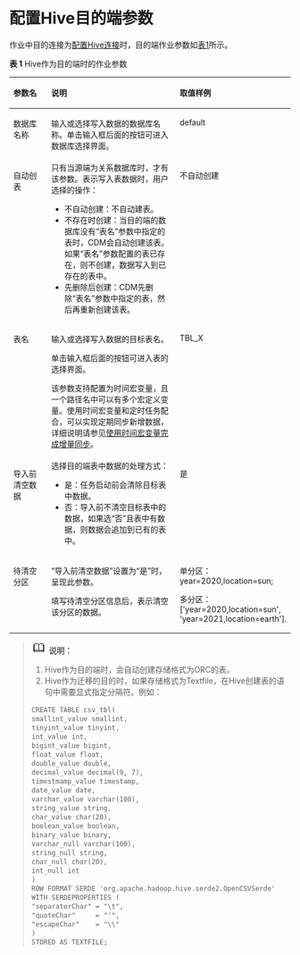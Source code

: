 # 配置Hive目的端参数<a name="dgc_01_0066"></a>

作业中目的连接为[配置Hive连接](配置Hive连接.md#dgc_01_0026)时，目的端作业参数如[表1](#zh-cn_topic_0108275481_table31823995163953)所示。

**表 1**  Hive作为目的端时的作业参数

<a name="zh-cn_topic_0108275481_table31823995163953"></a>
<table><thead align="left"><tr id="zh-cn_topic_0108275481_row18653487163953"><th class="cellrowborder" valign="top" width="18.28%" id="mcps1.2.4.1.1"><p id="zh-cn_topic_0108275481_p15314298163953"><a name="zh-cn_topic_0108275481_p15314298163953"></a><a name="zh-cn_topic_0108275481_p15314298163953"></a>参数名</p>
</th>
<th class="cellrowborder" valign="top" width="62.34%" id="mcps1.2.4.1.2"><p id="zh-cn_topic_0108275481_p32498630163953"><a name="zh-cn_topic_0108275481_p32498630163953"></a><a name="zh-cn_topic_0108275481_p32498630163953"></a>说明</p>
</th>
<th class="cellrowborder" valign="top" width="19.380000000000003%" id="mcps1.2.4.1.3"><p id="zh-cn_topic_0108275481_p15143370163953"><a name="zh-cn_topic_0108275481_p15143370163953"></a><a name="zh-cn_topic_0108275481_p15143370163953"></a>取值样例</p>
</th>
</tr>
</thead>
<tbody><tr id="zh-cn_topic_0108275481_row1928353163953"><td class="cellrowborder" valign="top" width="18.28%" headers="mcps1.2.4.1.1 "><p id="zh-cn_topic_0108275481_p28108739161524"><a name="zh-cn_topic_0108275481_p28108739161524"></a><a name="zh-cn_topic_0108275481_p28108739161524"></a>数据库名称</p>
</td>
<td class="cellrowborder" valign="top" width="62.34%" headers="mcps1.2.4.1.2 "><p id="zh-cn_topic_0108275481_p17702619155928"><a name="zh-cn_topic_0108275481_p17702619155928"></a><a name="zh-cn_topic_0108275481_p17702619155928"></a>输入或选择写入数据的数据库名称。单击输入框后面的按钮可进入数据库选择界面。</p>
</td>
<td class="cellrowborder" valign="top" width="19.380000000000003%" headers="mcps1.2.4.1.3 "><p id="zh-cn_topic_0108275481_p64647157163953"><a name="zh-cn_topic_0108275481_p64647157163953"></a><a name="zh-cn_topic_0108275481_p64647157163953"></a>default</p>
</td>
</tr>
<tr id="zh-cn_topic_0108275481_row36864132115613"><td class="cellrowborder" valign="top" width="18.28%" headers="mcps1.2.4.1.1 "><p id="zh-cn_topic_0108275481_p33204741115613"><a name="zh-cn_topic_0108275481_p33204741115613"></a><a name="zh-cn_topic_0108275481_p33204741115613"></a>自动创表</p>
</td>
<td class="cellrowborder" valign="top" width="62.34%" headers="mcps1.2.4.1.2 "><div class="p" id="zh-cn_topic_0108275481_p5229539115613"><a name="zh-cn_topic_0108275481_p5229539115613"></a><a name="zh-cn_topic_0108275481_p5229539115613"></a>只有当源端为关系数据库时，才有该参数。表示写入表数据时，用户选择的操作：<a name="zh-cn_topic_0108275481_zh-cn_topic_0108275472_ul12109569172733"></a><a name="zh-cn_topic_0108275481_zh-cn_topic_0108275472_ul12109569172733"></a><ul id="zh-cn_topic_0108275481_zh-cn_topic_0108275472_ul12109569172733"><li>不自动创建：不自动建表。</li><li>不存在时创建：当目的端的数据库没有<span class="parmname" id="zh-cn_topic_0108275481_zh-cn_topic_0108275472_parmname42948736113514"><a name="zh-cn_topic_0108275481_zh-cn_topic_0108275472_parmname42948736113514"></a><a name="zh-cn_topic_0108275481_zh-cn_topic_0108275472_parmname42948736113514"></a>“表名”</span>参数中指定的表时，CDM会自动创建该表。如果<span class="parmname" id="zh-cn_topic_0108275481_zh-cn_topic_0108275472_parmname13354101333310"><a name="zh-cn_topic_0108275481_zh-cn_topic_0108275472_parmname13354101333310"></a><a name="zh-cn_topic_0108275481_zh-cn_topic_0108275472_parmname13354101333310"></a>“表名”</span>参数配置的表已存在，则不创建，数据写入到已存在的表中。</li><li>先删除后创建：CDM先删除<span class="parmname" id="zh-cn_topic_0108275481_zh-cn_topic_0108275472_parmname55972483114928"><a name="zh-cn_topic_0108275481_zh-cn_topic_0108275472_parmname55972483114928"></a><a name="zh-cn_topic_0108275481_zh-cn_topic_0108275472_parmname55972483114928"></a>“表名”</span>参数中指定的表，然后再重新创建该表。</li></ul>
</div>
</td>
<td class="cellrowborder" valign="top" width="19.380000000000003%" headers="mcps1.2.4.1.3 "><p id="zh-cn_topic_0108275481_p20939525115613"><a name="zh-cn_topic_0108275481_p20939525115613"></a><a name="zh-cn_topic_0108275481_p20939525115613"></a>不自动创建</p>
</td>
</tr>
<tr id="zh-cn_topic_0108275481_row11687830163953"><td class="cellrowborder" valign="top" width="18.28%" headers="mcps1.2.4.1.1 "><p id="zh-cn_topic_0108275481_p23518636161524"><a name="zh-cn_topic_0108275481_p23518636161524"></a><a name="zh-cn_topic_0108275481_p23518636161524"></a>表名</p>
</td>
<td class="cellrowborder" valign="top" width="62.34%" headers="mcps1.2.4.1.2 "><p id="zh-cn_topic_0108275481_p17984995155931"><a name="zh-cn_topic_0108275481_p17984995155931"></a><a name="zh-cn_topic_0108275481_p17984995155931"></a>输入或选择写入数据的目标表名。</p>
<p id="zh-cn_topic_0108275481_p63592058163953"><a name="zh-cn_topic_0108275481_p63592058163953"></a><a name="zh-cn_topic_0108275481_p63592058163953"></a>单击输入框后面的按钮可进入表的选择界面。</p>
<p id="zh-cn_topic_0108275481_p1210244910548"><a name="zh-cn_topic_0108275481_p1210244910548"></a><a name="zh-cn_topic_0108275481_p1210244910548"></a>该参数支持配置为时间宏变量，且一个路径名中可以有多个宏定义变量。使用时间宏变量和定时任务配合，可以实现定期同步新增数据，详细说明请参见<a href="https://support.huaweicloud.com/bestpractice-dgc/dgc_05_0006.html" target="_blank" rel="noopener noreferrer">使用时间宏变量完成增量同步</a>。</p>
</td>
<td class="cellrowborder" valign="top" width="19.380000000000003%" headers="mcps1.2.4.1.3 "><p id="zh-cn_topic_0108275481_p50683068163953"><a name="zh-cn_topic_0108275481_p50683068163953"></a><a name="zh-cn_topic_0108275481_p50683068163953"></a>TBL_X</p>
</td>
</tr>
<tr id="zh-cn_topic_0108275481_row43042085151531"><td class="cellrowborder" valign="top" width="18.28%" headers="mcps1.2.4.1.1 "><p id="zh-cn_topic_0108275481_p21324079151542"><a name="zh-cn_topic_0108275481_p21324079151542"></a><a name="zh-cn_topic_0108275481_p21324079151542"></a>导入前清空数据</p>
</td>
<td class="cellrowborder" valign="top" width="62.34%" headers="mcps1.2.4.1.2 "><div class="p" id="zh-cn_topic_0108275481_p348084512021"><a name="zh-cn_topic_0108275481_p348084512021"></a><a name="zh-cn_topic_0108275481_p348084512021"></a>选择目的端表中数据的处理方式：<a name="zh-cn_topic_0108275481_ua1819b93796044cd9f46f9dfb3e78f6b"></a><a name="zh-cn_topic_0108275481_ua1819b93796044cd9f46f9dfb3e78f6b"></a><ul id="zh-cn_topic_0108275481_ua1819b93796044cd9f46f9dfb3e78f6b"><li>是：任务启动前会清除目标表中数据。</li><li>否：导入前不清空目标表中的数据，如果选<span class="parmvalue" id="zh-cn_topic_0108275481_p47d3026f5a84445ebd15d358a7cc2720"><a name="zh-cn_topic_0108275481_p47d3026f5a84445ebd15d358a7cc2720"></a><a name="zh-cn_topic_0108275481_p47d3026f5a84445ebd15d358a7cc2720"></a>“否”</span>且表中有数据，则数据会追加到已有的表中。</li></ul>
</div>
</td>
<td class="cellrowborder" valign="top" width="19.380000000000003%" headers="mcps1.2.4.1.3 "><p id="zh-cn_topic_0108275481_p23412518151542"><a name="zh-cn_topic_0108275481_p23412518151542"></a><a name="zh-cn_topic_0108275481_p23412518151542"></a>是</p>
</td>
</tr>
<tr id="zh-cn_topic_0108275481_row11284228135717"><td class="cellrowborder" valign="top" width="18.28%" headers="mcps1.2.4.1.1 "><p id="zh-cn_topic_0108275481_p1628472814572"><a name="zh-cn_topic_0108275481_p1628472814572"></a><a name="zh-cn_topic_0108275481_p1628472814572"></a>待清空分区</p>
</td>
<td class="cellrowborder" valign="top" width="62.34%" headers="mcps1.2.4.1.2 "><p id="zh-cn_topic_0108275481_p6622439171414"><a name="zh-cn_topic_0108275481_p6622439171414"></a><a name="zh-cn_topic_0108275481_p6622439171414"></a>“导入前清空数据”设置为“是”时，呈现此参数。</p>
<p id="zh-cn_topic_0108275481_p196521522121320"><a name="zh-cn_topic_0108275481_p196521522121320"></a><a name="zh-cn_topic_0108275481_p196521522121320"></a>填写待清空分区信息后，表示清空该分区的数据。</p>
</td>
<td class="cellrowborder" valign="top" width="19.380000000000003%" headers="mcps1.2.4.1.3 "><p id="zh-cn_topic_0108275481_p1368112410119"><a name="zh-cn_topic_0108275481_p1368112410119"></a><a name="zh-cn_topic_0108275481_p1368112410119"></a>单分区：year=2020,location=sun;</p>
<p id="zh-cn_topic_0108275481_p1017720191219"><a name="zh-cn_topic_0108275481_p1017720191219"></a><a name="zh-cn_topic_0108275481_p1017720191219"></a>多分区：['year=2020,location=sun', 'year=2021,location=earth'].</p>
</td>
</tr>
</tbody>
</table>

>![](public_sys-resources/icon-note.gif) **说明：** 
>1.  Hive作为目的端时，会自动创建存储格式为ORC的表。
>2.  Hive作为迁移的目的时，如果存储格式为Textfile，在Hive创建表的语句中需要显式指定分隔符。例如：
>    ```
>    CREATE TABLE csv_tbl(
>    smallint_value smallint,
>    tinyint_value tinyint,
>    int_value int,
>    bigint_value bigint,
>    float_value float,
>    double_value double,
>    decimal_value decimal(9, 7),
>    timestmamp_value timestamp,
>    date_value date,
>    varchar_value varchar(100),
>    string_value string,
>    char_value char(20),
>    boolean_value boolean,
>    binary_value binary,
>    varchar_null varchar(100),
>    string_null string,
>    char_null char(20),
>    int_null int
>    )
>    ROW FORMAT SERDE 'org.apache.hadoop.hive.serde2.OpenCSVSerde'
>    WITH SERDEPROPERTIES (
>    "separatorChar" = "\t",
>    "quoteChar"     = "'",
>    "escapeChar"    = "\\"
>    )
>    STORED AS TEXTFILE;
>    ```

